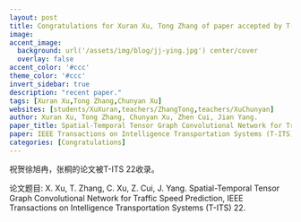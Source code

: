 ```yaml
---
layout: post
title: Congratulations for Xuran Xu, Tong Zhang of paper accepted by T-ITS 22!
image:
accent_image:
  background: url('/assets/img/blog/jj-ying.jpg') center/cover
  overlay: false
accent_color: '#ccc'
theme_color: '#ccc'
invert_sidebar: true
description: "recent paper."
tags: [Xuran Xu,Tong Zhang,Chunyan Xu]
websites: [students/XuXuran,teachers/ZhangTong,teachers/XuChunyan]
author: Xuran Xu, Tong Zhang, Chunyan Xu, Zhen Cui, Jian Yang.
paper_title: Spatial-Temporal Tensor Graph Convolutional Network for Traffic Speed Prediction.
paper: IEEE Transactions on Intelligence Transportation Systems (T-ITS) 22.
categories: [Congratulations]
---
```


祝贺徐旭冉，张桐的论文被T-ITS 22收录。

论文题目: X. Xu, T. Zhang, C. Xu, Z. Cui, J. Yang. Spatial-Temporal Tensor Graph Convolutional Network for Traffic Speed Prediction, IEEE Transactions on Intelligence Transportation Systems (T-ITS) 22.
